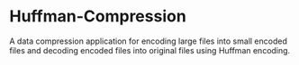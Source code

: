 # Huffman-Compression
A data compression application for encoding large files into small encoded files and decoding encoded files into original files using Huffman encoding.
